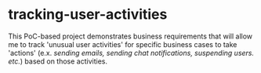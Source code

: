 # tracking-user-activities
This PoC-based project demonstrates business requirements that will allow me to track 'unusual user activities' for specific business cases to take 'actions' (e.x. *sending emails, sending chat notifications, suspending users. etc.*) based on those activities.
